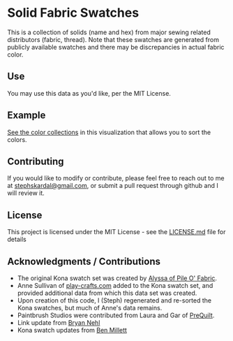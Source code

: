 # Solid Fabric Swatches

This is a collection of solids (name and hex) from major sewing related distributors (fabric, thread). Note that these swatches are generated from publicly available swatches and there may be discrepancies in actual fabric color.

## Use

You may use this data as you'd like, per the MIT License.

## Example

[See the color collections](https://www.stephskardalquilts.com/solids-library-now-on-github/) in this visualization that allows you to sort the colors.

## Contributing

If you would like to modify or contribute, please feel free to reach out to me at [stephskardal@gmail.com](mailto:stephskardal@gmail.com), or submit a pull request through github and I will review it.

## License

This project is licensed under the MIT License - see the [LICENSE.md](LICENSE.md) file for details

## Acknowledgments / Contributions

* The original Kona swatch set was created by [Alyssa of Pile O' Fabric](https://pileofabric.com/blogs/modern-quilting/15173769-kona-illustrator-swatches-install-tutorial).
* Anne Sullivan of [play-crafts.com](http://www.play-crafts.com/blog/tools/) added to the Kona swatch set, and provided additional data from which this data set was created.
* Upon creation of this code, I (Steph) regenerated and re-sorted the Kona swatches, but much of Anne's data remains.
* Paintbrush Studios were contributed from Laura and Gar of [PreQuilt](https://app.prequilt.com/).
* Link update from [Bryan Nehl](https://github.com/k0emt)
* Kona swatch updates from [Ben Millett](https://benmillett.us/)
